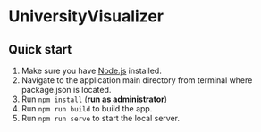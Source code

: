 # UniversityVisualizer

## Quick start

1) Make sure you have [Node.js](https://nodejs.org/en/) installed.
2) Navigate to the application main directory from terminal where package.json is located.
3) Run `npm install` (**run as administrator**)
4) Run `npm run build` to build the app.
5) Run `npm run serve` to start the local server.